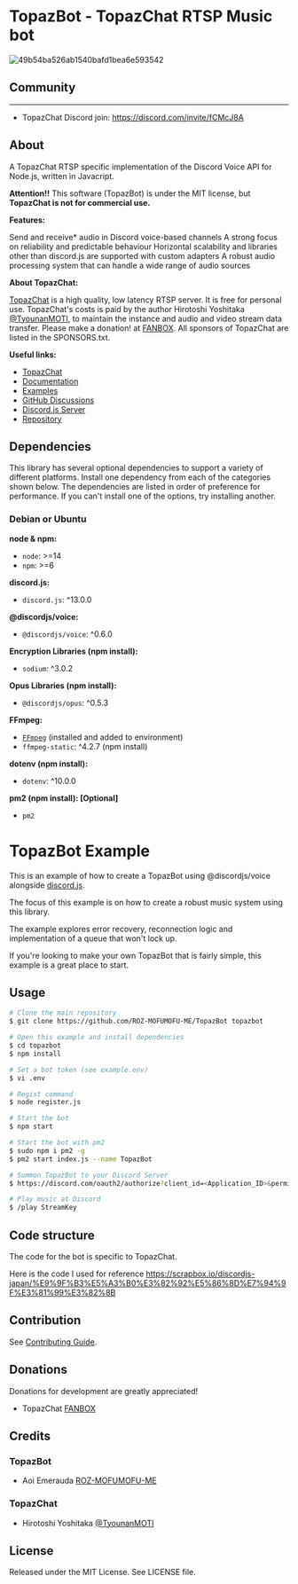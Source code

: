 
# TopazBot - TopazChat RTSP Music bot 

![49b54ba526ab1540bafd1bea6e593542](https://user-images.githubusercontent.com/35634920/129456355-da650b6d-37e1-4da0-a362-f056eebea238.png)

## Community
-------

- TopazChat Discord
join: https://discord.com/invite/fCMcJ8A

## About
A TopazChat RTSP specific implementation of the Discord Voice API for Node.js, written in Javacript.

**Attention!!**
This software (TopazBot) is under the MIT license, but **TopazChat is not for commercial use.**

**Features:**

Send and receive* audio in Discord voice-based channels
A strong focus on reliability and predictable behaviour
Horizontal scalability and libraries other than discord.js are supported with custom adapters
A robust audio processing system that can handle a wide range of audio sources

**About TopazChat:**

[TopazChat](https://booth.pm/ja/items/1752066)
is a high quality, low latency RTSP server. It is free for personal use.
TopazChat's costs is paid by the author Hirotoshi Yoshitaka [@TyounanMOTI](https://github.com/TyounanMOTI), 
to maintain the instance and audio and video stream data transfer.
Please make a donation! at [FANBOX](https://tyounanmoti.fanbox.cc/).
All sponsors of TopazChat are listed in the SPONSORS.txt.


**Useful links:**
- [TopazChat](https://booth.pm/ja/items/1752066)
- [Documentation](https://discordjs.github.io/voice)
- [Examples](https://github.com/discordjs/voice/tree/main/examples)
- [GitHub Discussions](https://github.com/discordjs/voice/discussions)
- [Discord.js Server](https://discord.gg/djs)
- [Repository](https://github.com/discordjs/voice)

## Dependencies
This library has several optional dependencies to support a variety
of different platforms. Install one dependency from each of the
categories shown below. The dependencies are listed in order of
preference for performance. If you can't install one of the options,
try installing another.

### Debian or Ubuntu

**node & npm:**

- `node`: >=14
- `npm`: >=6

**discord.js:**

- `discord.js`: ^13.0.0

**@discordjs/voice:**

- `@discordjs/voice`: ^0.6.0

**Encryption Libraries (npm install):**

- `sodium`: ^3.0.2

**Opus Libraries (npm install):**

- `@discordjs/opus`: ^0.5.3

**FFmpeg:**

- [`FFmpeg`](https://ffmpeg.org/) (installed and added to environment)
- `ffmpeg-static`: ^4.2.7 (npm install)

**dotenv (npm install):**

- `dotenv`: ^10.0.0

**pm2 (npm install): [Optional]**

- `pm2`

# TopazBot Example

This is an example of how to create a TopazBot using @discordjs/voice alongside [discord.js](https://github.com/discordjs/discord.js).

The focus of this example is on how to create a robust music system using this library. 

The example explores error recovery, reconnection logic and implementation of a queue that won't lock up.

If you're looking to make your own TopazBot that is fairly simple, this example is a great place to start.

## Usage

```bash
# Clone the main repository
$ git clone https://github.com/ROZ-MOFUMOFU-ME/TopazBot topazbot

# Open this example and install dependencies
$ cd topazbot
$ npm install

# Set a bot token (see example.env)
$ vi .env

# Regist command
$ node register.js

# Start the bot
$ npm start

# Start the bot with pm2
$ sudo npm i pm2 -g
$ pm2 start index.js --name TopazBot

# Summon TopazBot to your Discord Server
$ https://discord.com/oauth2/authorize?client_id=<Application_ID>&permissions=105263402240&scope=bot%20applications.commands

# Play music at Discord
$ /play StreamKey
```

## Code structure
The code for the bot is specific to TopazChat.

Here is the code I used for reference
https://scrapbox.io/discordjs-japan/%E9%9F%B3%E5%A3%B0%E3%82%92%E5%86%8D%E7%94%9F%E3%81%99%E3%82%8B

## Contribution
See [Contributing Guide](https://github.com/ROZ-MOFUMOFU-ME/topazbot/blob/main/.github/CONTRIBUTING.md).

## Donations
Donations for development are greatly appreciated!
 
* TopazChat [FANBOX](https://tyounanmoti.fanbox.cc/)

## Credits
### TopazBot
 
* Aoi Emerauda [ROZ-MOFUMOFU-ME](https://github.com/ROZ-MOFUMOFU-ME)

### TopazChat

* Hirotoshi Yoshitaka [@TyounanMOTI](https://github.com/TyounanMOTI)

## License
Released under the MIT License. See LICENSE file.